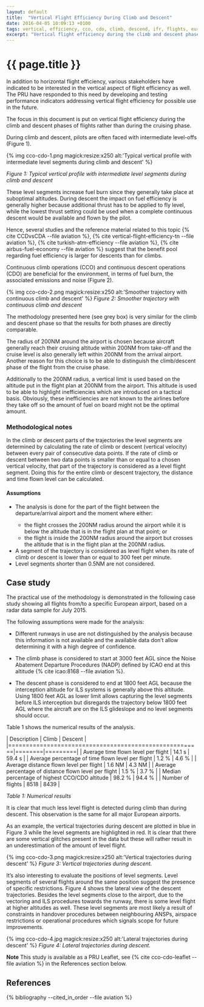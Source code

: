 ```yaml
---
layout: default
title:  "Vertical Flight Efficiency During Climb and Descent"
date: 2016-04-05 10:09:13 +0100
tags: vertical, efficiency, cco, cdo, climb, descend, ifr, flights, europe, eurocontrol
excerpt: "Vertical flight efficiency during the climb and descent phases of flights"
---
```


# {{ page.title }}

In addition to horizontal flight efficiency, various stakeholders have indicated
to be interested in the vertical aspect of flight efficiency as well. The PRU
have responded to this need by developing and testing performance indicators
addressing vertical flight efficiency for possible use in the future.

The focus in this document is put on vertical flight efficiency during the climb
and descent phases of flights rather than during the cruising phase.

During climb and descent, pilots are often faced with intermediate level-offs (Figure 1).

{% img cco-cdo-1.png magick:resize:x250 alt:'Typical vertical profile with intermediate level segments during climb and descent' %}

*Figure 1: Typical vertical profile with intermediate level segments during climb and descent*

These level segments increase fuel burn since they generally take place at
suboptimal altitudes. During descent the impact on fuel efficiency is generally
higher because additional thrust has to be applied to fly level, while the
lowest thrust setting could be used when a complete continuous descent would be
available and flown by the pilot.

Hence, several studies and the reference material related to this topic
{% cite CCDvsCDA --file aviation %},
{% cite vertical-flight-efficiency-tn --file aviation %},
{% cite turkish-atm-efficiency --file aviation %},
{% cite airbus-fuel-economy --file aviation %} suggest that the benefit pool regarding
fuel efficiency is larger for descents than for climbs.

Continuous climb operations (CCO) and continuous descent operations (CDO) are
beneficial for the environment, in terms of fuel burn, the associated emissions
and noise (Figure 2).

{% img cco-cdo-2.png magick:resize:x250 alt:'Smoother trajectory with continuous climb and descent' %}
*Figure 2: Smoother trajectory with continuous climb and descent*

The methodology presented here (see grey box) is very similar for the climb and
descent phase so that the results for both phases are directly comparable.

The radius of 200NM around the airport is chosen because aircraft generally
reach their cruising altitude within 200NM from take-off and the cruise level is
also generally left within 200NM from the arrival airport. Another reason for
this choice is to be able to distinguish the climb/descent phase of the flight
from the cruise phase.

Additionally to the 200NM radius, a vertical limit is used based on the altitude
put in the flight plan at 200NM from the airport. This altitude is used to be
able to highlight inefficiencies which are introduced on a tactical basis.
Obviously, these inefficiencies are not known to the airlines before they take
off so the amount of fuel on board might not be the optimal amount.



<div class="well well-sm">

<h3>Methodological notes</h3>

<p>In the climb or descent parts of the trajectories the level segments are
determined by calculating the rate of climb or descent (vertical velocity)
between every pair of consecutive data points. If the rate of climb or descent
between two data points is smaller than or equal to a chosen vertical velocity,
that part of the trajectory is considered as a level flight segment. Doing this
for the entire climb or descent trajectory, the distance and time flown level
can be calculated.
</p>

<h4>Assumptions</h4>

<ul>
<li>The analysis is done for the part of the flight between the
departure/arrival airport and the moment where either:</li>
<ul>
<li>the flight crosses the 200NM radius around the airport while it is below the
altitude that is in the flight plan at that point; or</li>
<li>the flight is inside the 200NM radius around the airport but crosses the
altitude that is in the flight plan at the 200NM radius.</li>
</ul>
<li>A segment of the trajectory is considered as level flight when its rate of
climb or descent is lower than or equal to 300 feet per minute.</li>
<li>Level segments shorter than 0.5NM are not considered.</li>
</ul>
</div>

## Case study

The practical use of the methodology is demonstrated in the following case study
showing all flights from/to a specific European airport, based on a radar data
sample for July 2015.

The following assumptions were made for the analysis:

* Different runways in use are not distinguished by the analysis because this
  information is not available and the available data don’t allow determining it
  with a high degree of confidence.

* The climb phase is considered to start at 3000 feet AGL since the Noise
  Abatement Departure Procedures (NADP) defined by ICAO end at this altitude
  {% cite icao:8168 --file aviation %}. 

* The descent phase is considered to end at 1800 feet AGL because the
  interception altitude for ILS systems is generally above this altitude. Using
  1800 feet AGL as lower limit allows capturing the level segments before ILS
  interception but disregards the trajectory below 1800 feet AGL where the
  aircraft are on the ILS glideslope and no level segments should occur.

Table 1 shows the numerical results of the analysis.


| Description                                           | Climb  | Descent |
|=======================================================|========|=========|
| Average time flown level per flight                   | 14.1 s | 59.4 s  |
| Average percentage of time flown level per flight     | 1.2 %  | 4.6 %   |
| Average distance flown level per flight               | 1.6 NM | 4.3 NM  |
| Average percentage of distance flown level per flight | 1.5 %  | 3.7 %   |
| Median percentage of highest CCO/CDO altitude         | 98.2 % | 94.4 %  |
| Number of flights                                     | 8518   | 8439    |

*Table 1: Numerical results*

It is clear that much less level flight is detected during climb than during
descent. This observation is the same for all major European airports.

As an example, the vertical trajectories during descent are plotted in blue in
Figure 3 while the level segments are highlighted in red. It is clear that there
are some vertical glitches present in the data but these will rather result in
an underestimation of the amount of level flight.


{% img cco-cdo-3.png magick:resize:x250 alt:'Vertical trajectories during descent' %}
*Figure 3: Vertical trajectories during descent.*

It’s also interesting to evaluate the positions of level segments. Level
segments of several flights around the same position suggest the presence of
specific restrictions. Figure 4 shows the lateral view of the descent
trajectories. Besides the level segments close to the airport, due to the
vectoring and ILS procedures towards the runway, there is some level flight at
higher altitudes as well. These level segments are most likely a result of
constraints in handover procedures between neighbouring ANSPs, airspace
restrictions or operational procedures which signals scope for future
improvements.

{% img cco-cdo-4.jpg magick:resize:x250 alt:'Lateral trajectories during descent' %}
*Figure 4: Lateral trajectories during descent.*


**Note**
This study is available as a PRU Leaflet, see 
{% cite cco-cdo-leaflet --file aviation %} in the References section below.


## References

{% bibliography --cited_in_order --file aviation %}

